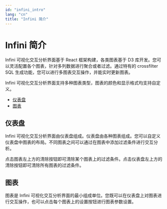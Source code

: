 ```yaml
---
id: "infini_intro"
lang: "cn"
title: "Infini 简介"
---
```

# Infini 简介

Infini 可视化交互分析界面基于 React 框架构建，各类图表基于 D3 库开发。您可以灵活配置各个图表，针对多列数据进行聚合或者过滤。通过特有的 crossfilter SQL 生成功能，您可以进行多图表交互操作，并能实时更新图表。

Infini 可视化交互分析界面支持多种图表类型，图表的颜色和显示格式均支持自定义。

<!-- TOC -->

- [仪表盘](#仪表盘)
- [图表](#图表)

<!-- /TOC -->

## 仪表盘

Infini 可视化交互分析界面由仪表盘组成。仪表盘由各种图表组成。您可以自定义仪表盘中图表的布局。不同图表之间可以通过在图表中添加过滤条件进行交互分析。

点击图表左上方的清除按钮即可清除某个图表上的过滤条件。点击仪表盘左上方的清除按钮即可清除所有图表的过滤条件。

## 图表

图表是 Infini 可视化交互分析界面的最小组成单位。您既可以在仪表盘上对图表进行交互操作，也可以点击每个图表上的设置按钮进行图表参数设置。
